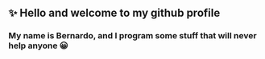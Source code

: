 ## ✨ Hello and welcome to my github profile
### My name is Bernardo, and I program some stuff that will never help anyone 😀
